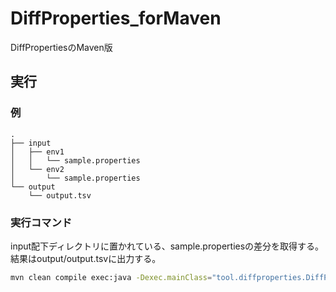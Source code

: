 # DiffProperties_forMaven
DiffPropertiesのMaven版

## 実行

### 例

```
.
├── input
│   ├── env1
│   │   └── sample.properties
│   └── env2
│       └── sample.properties
└── output
    └── output.tsv
```

### 実行コマンド

input配下ディレクトリに置かれている、sample.propertiesの差分を取得する。  
結果はoutput/output.tsvに出力する。

``` bash
mvn clean compile exec:java -Dexec.mainClass="tool.diffproperties.DiffProperties" -Dexec.args="'`pwd`/sample/input/' 'sample.properties' '`pwd`/sample/output/output.tsv'"
```